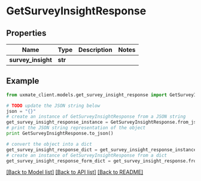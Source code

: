 # GetSurveyInsightResponse


## Properties
Name | Type | Description | Notes
------------ | ------------- | ------------- | -------------
**survey_insight** | **str** |  | 

## Example

```python
from uxmate_client.models.get_survey_insight_response import GetSurveyInsightResponse

# TODO update the JSON string below
json = "{}"
# create an instance of GetSurveyInsightResponse from a JSON string
get_survey_insight_response_instance = GetSurveyInsightResponse.from_json(json)
# print the JSON string representation of the object
print GetSurveyInsightResponse.to_json()

# convert the object into a dict
get_survey_insight_response_dict = get_survey_insight_response_instance.to_dict()
# create an instance of GetSurveyInsightResponse from a dict
get_survey_insight_response_form_dict = get_survey_insight_response.from_dict(get_survey_insight_response_dict)
```
[[Back to Model list]](../README.md#documentation-for-models) [[Back to API list]](../README.md#documentation-for-api-endpoints) [[Back to README]](../README.md)


